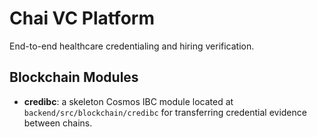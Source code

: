 # Chai VC Platform

End-to-end healthcare credentialing and hiring verification.

## Blockchain Modules

- **credibc**: a skeleton Cosmos IBC module located at
  `backend/src/blockchain/credibc` for transferring credential evidence between
  chains.
